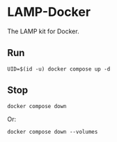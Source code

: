 # LAMP-Docker

The LAMP kit for Docker.

## Run

```shell
UID=$(id -u) docker compose up -d
```

## Stop

```shell
docker compose down
```

Or:

```shell
docker compose down --volumes
```

